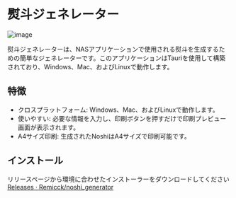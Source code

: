 # 熨斗ジェネレーター

![image](https://github.com/Remicck/noshi_generator/assets/3492320/f5bcc910-6f33-438b-acb8-78c2510ae1ae)

熨斗ジェネレーターは、NASアプリケーションで使用される熨斗を生成するための簡単なジェネレーターです。このアプリケーションはTauriを使用して構築されており、Windows、Mac、およびLinuxで動作します。

## 特徴

- クロスプラットフォーム: Windows、Mac、およびLinuxで動作します。
- 使いやすい: 必要な情報を入力し、印刷ボタンを押すだけで印刷プレビュー画面が表示されます。
- A4サイズ印刷: 生成されたNoshiはA4サイズで印刷可能です。

## インストール

リリースページから環境に合わせたインストーラーをダウンロードしてください
[Releases · Remicck/noshi_generator](https://github.com/Remicck/noshi_generator/releases)
